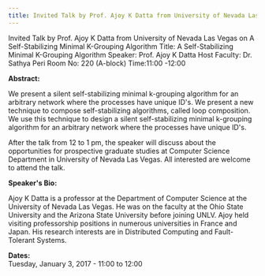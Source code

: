 ```yaml
---
title: Invited Talk by Prof. Ajoy K Datta from University of Nevada Las Vegas on A Self-Stabilizing Minimal K-Grouping Algorithm
---
```


Invited Talk by Prof. Ajoy K Datta from University of Nevada Las Vegas on A Self-Stabilizing Minimal K-Grouping Algorithm
Title:  A Self-Stabilizing Minimal K-Grouping Algorithm
Speaker: Prof. Ajoy K Datta
Host Faculty: Dr. Sathya Peri
Room No: 220 (A-block)
Time:11:00 -12:00 
 
**Abstract:**

We present a silent self-stabilizing minimal k-grouping algorithm for an arbitrary network where the processes have unique ID's. We present a new technique to compose self-stabilizing algorithms, called loop composition.  We use this technique to design a silent self-stabilizing minimal k-grouping algorithm for an arbitrary network where the processes have unique ID's.  

After the talk from 12 to 1 pm, the speaker will discuss about the opportunities for prospective graduate studies at Computer Science Department in University of Nevada Las Vegas. All interested are welcome to attend the talk.

**Speaker's Bio:**

Ajoy K Datta is a professor at the Department of Computer Science at the University of Nevada Las Vegas.  He was on the faculty at the Ohio State University and the Arizona State University before joining UNLV.  Ajoy held visiting professorship positions in numerous universities in France and Japan. His research interests are in Distributed Computing and Fault-Tolerant Systems.

**Dates:**  
Tuesday, January 3, 2017 - 11:00 to 12:00